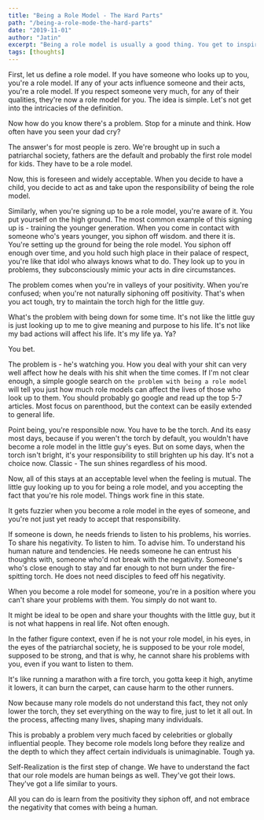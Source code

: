 ```yaml
---
title: "Being a Role Model - The Hard Parts"
path: "/being-a-role-mode-the-hard-parts"
date: "2019-11-01"
author: "Jatin"
excerpt: "Being a role model is usually a good thing. You get to inspire people, and that in return boosts your self esteem. This post tries to uncover the other side of the coin."
tags: [thoughts]
---
```


First, let us define a role model. If you have someone who looks up to you, you're a role model. If any of your acts influence someone and their acts, you're a role model. If you respect someone very much, for any of their qualities, they're now a role model for you. The idea is simple. Let's not get into the intricacies of the definition.

Now how do you know there's a problem. Stop for a minute and think. How often have you seen your dad cry?

The answer's for most people is zero.
We're brought up in such a patriarchal society, fathers are the default and probably the first role model for kids. They have to be a role model.

Now, this is foreseen and widely acceptable. When you decide to have a child, you decide to act as and take upon the responsibility of being the role model.

Similarly, when you're signing up to be a role model, you're aware of it. You put yourself on the high ground. The most common example of this signing up is - training the younger generation. When you come in contact with someone who's years younger, you siphon off wisdom. and there it is. You're setting up the ground for being the role model. You siphon off enough over time, and you hold such high place in their palace of respect, you're like that idol who always knows what to do. They look up to you in problems, they subconsciously mimic your acts in dire circumstances.

The problem comes when you're in valleys of your positivity. When you're confused; when you're not naturally siphoning off positivity. That's when you act tough, try to maintain the torch high for the little guy.

What's the problem with being down for some time. It's not like the little guy is just looking up to me to give meaning and purpose to his life. It's not like my bad actions will affect his life. It's my life ya. Ya?

You bet.

The problem is - he's watching you. How you deal with your shit can very well affect how he deals with his shit when the time comes. If I'm not clear enough, a simple google search on `the problem with being a role model` will tell you just how much role models can affect the lives of those who look up to them. You should probably go google and read up the top 5-7 articles. Most focus on parenthood, but the context can be easily extended to general life.

Point being, you're responsible now. You have to be the torch.
And its easy most days, because if you weren't the torch by default, you wouldn't have become a role model in the little guy's eyes. But on some days, when the torch isn't bright, it's your responsibility to still brighten up his day. It's not a choice now.
Classic - The sun shines regardless of his mood.

Now, all of this stays at an acceptable level when the feeling is mutual. The little guy looking up to you for being a role model, and you accepting the fact that you're his role model. Things work fine in this state.

It gets fuzzier when you become a role model in the eyes of someone, and you're not just yet ready to accept that responsibility.

If someone is down, he needs friends to listen to his problems, his worries. To share his negativity. To listen to him. To advise him. To understand his human nature and tendencies. He needs someone he can entrust his thoughts with, someone who'd not break with the negativity. Someone's who's close enough to stay and far enough to not burn under the fire-spitting torch. He does not need disciples to feed off his negativity.

When you become a role model for someone, you're in a position where you can't share your problems with them. You simply do not want to.

It might be ideal to be open and share your thoughts with the little guy, but it is not what happens in real life. Not often enough.

In the father figure context, even if he is not your role model, in his eyes, in the eyes of the patriarchal society, he is supposed to be your role model, supposed to be strong, and that is why, he cannot share his problems with you, even if you want to listen to them.

It's like running a marathon with a fire torch, you gotta keep it high, anytime it lowers, it can burn the carpet, can cause harm to the other runners.

Now because many role models do not understand this fact, they not only lower the torch, they set everything on the way to fire, just to let it all out. In the process, affecting many lives, shaping many individuals.

This is probably a problem very much faced by celebrities or globally influential people. They become role models long before they realize and the depth to which they affect certain individuals is unimaginable. Tough ya.

Self-Realization is the first step of change.
We have to understand the fact that our role models are human beings as well. They've got their lows. They've got a life similar to yours.

All you can do is learn from the positivity they siphon off, and not embrace the negativity that comes with being a human.
